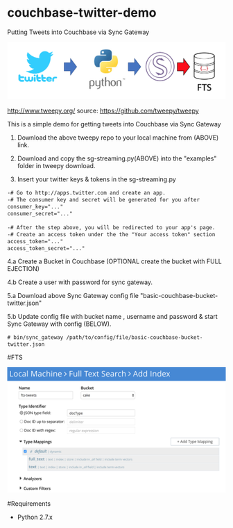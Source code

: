 # couchbase-twitter-demo
Putting Tweets into Couchbase via Sync Gateway

<img src="img/twitter-python-sync_gateway-couchbase.png">

http://www.tweepy.org/    source: https://github.com/tweepy/tweepy

This is a simple demo for getting tweets into Couchbase via Sync Gateway

1. Download the above tweepy repo to your local machine from (ABOVE) link.


2. Download and copy the sg-streaming.py(ABOVE) into the "examples" folder in tweepy download.


3. Insert your twitter keys & tokens in the sg-streaming.py
```
-# Go to http://apps.twitter.com and create an app.
-# The consumer key and secret will be generated for you after
consumer_key="..."
consumer_secret="..."

-# After the step above, you will be redirected to your app's page.
-# Create an access token under the the "Your access token" section
access_token="..."
access_token_secret="..."
```


4.a Create a Bucket in Couchbase (OPTIONAL create the bucket with FULL EJECTION) 

4.b Create a user with password for sync gateway.


5.a Download above Sync Gateway config file "basic-couchbase-bucket-twitter.json"

5.b Update config file with bucket name , username and password & start Sync Gateway with config (BELOW).
```
# bin/sync_gateway /path/to/config/file/basic-couchbase-bucket-twitter.json
```



#FTS

<img src="img/fts-twitter-cb-sync-gateway.png">



#Requirements

- Python 2.7.x


